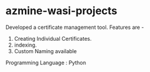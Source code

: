 # azmine-wasi-projects
Developed a certificate management tool.
Features are -
1. Creating Individual Certificates.
2. indexing.
3. Custom Naming available

Programming Language : Python
